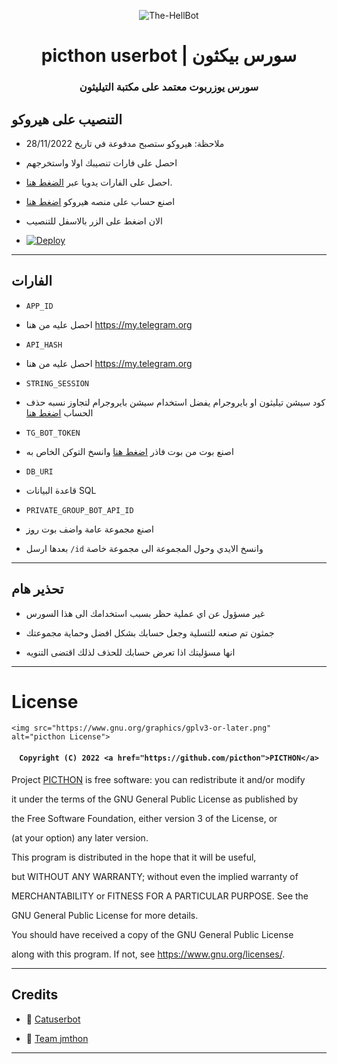 <p align="center">
  <img src="https://telegra.ph/file/0a1a1689b01877a0e35ab.jpg" alt="The-HellBot">
</p>
<h1 align="center">
  <b> picthon userbot | سورس بيكثون</b>
</h1>

<h3 align="center">
  <b>سورس يوزربوت معتمد على مكتبة التيليثون</b>
</h3>



## التنصيب على هيروكو 

* ملاحظة: هيروكو ستصبح مدفوعة في تاريخ 28/11/2022

- احصل على فارات تنصيبك اولا واستخرجهم

- احصل على الفارات يدويا عبر [الضغط هنا](#الفارات).

- اصنع حساب على منصه هيروكو [اضغط هنا](dashboard.heroku.com)

- الان اضغط على الزر بالاسفل للتنصيب

- [![Deploy](https://www.herokucdn.com/deploy/button.svg)]([https://heroku.com/deploy](https://dashboard.heroku.com/new?template=https://github.com/picthon/temp))

  
------

## الفارات

- `APP_ID` 

* احصل عليه من هنا https://my.telegram.org

- `API_HASH` 

* احصل عليه من هنا https://my.telegram.org

- `STRING_SESSION`

* كود سيشن تيليثون او بايروجرام يفضل استخدام سيشن بايروجرام لتجاوز نسبه حذف الحساب [اضغط هنا](https://replit.com/@picthon/stringsession-picthon?v=1)

- `TG_BOT_TOKEN` 

* اصنع بوت من بوت فاذر [اضغط هنا](https://t.me/botfather) وانسخ التوكن الخاص به

- `DB_URI`

* قاعدة البيانات SQL

- `PRIVATE_GROUP_BOT_API_ID`

* اصنع مجموعة عامة واضف بوت [روز](https://t.me/MissRose_bot)

* بعدها ارسل `/id` وانسخ الايدي وحول المجموعة الى مجموعة خاصة

------

## تحذير هام

- غير مسؤول عن اي عملية حظر بسبب استخدامك الى هذا السورس 

- جمثون تم صنعه للتسلية وجعل حسابك بشكل افضل وحماية مجموعتك

- انها مسؤليتك اذا تعرض حسابك للحذف لذلك اقتضى التنويه

------

# License

<p align="center">

    <img src="https://www.gnu.org/graphics/gplv3-or-later.png" alt="picthon License">

</p>

<h4 align="center">

    Copyright (C) 2022 <a href="https://github.com/picthon">PICTHON</a>

</h4>

Project [PICTHON](https://github.com/picthon/picthon) is free software: you can redistribute it and/or modify

it under the terms of the GNU General Public License as published by

the Free Software Foundation, either version 3 of the License, or

(at your option) any later version.

This program is distributed in the hope that it will be useful,

but WITHOUT ANY WARRANTY; without even the implied warranty of

MERCHANTABILITY or FITNESS FOR A PARTICULAR PURPOSE.  See the

GNU General Public License for more details.

You should have received a copy of the GNU General Public License

along with this program. If not, see <https://www.gnu.org/licenses/>.

------

## Credits

- 💖 [Catuserbot](https://github.com/TgCatUB/catuserbot)

- 💖 [Team jmthon](https://t.me/PICTH0N)

------
